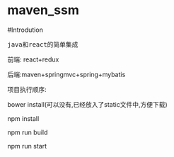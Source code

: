 # maven_ssm
#Introdution
<pre>java和react的简单集成</pre>
前端: react+redux</p>
<p>后端:maven+springmvc+spring+mybatis</p>
<p>项目执行顺序:</p>
<p>bower install(可以没有,已经放入了static文件中,方便下载)</p>
<p>npm install</p>
<p>npm run build</p>
<p>npm run start</p>











